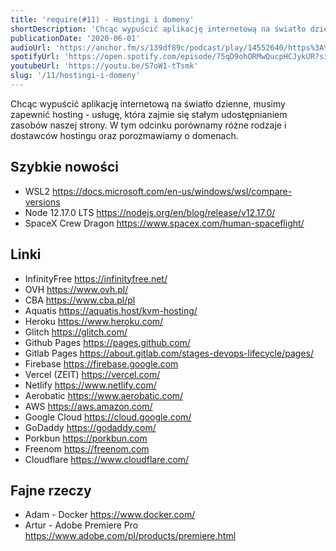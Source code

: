 ```yaml
---
title: 'require(#11) - Hostingi i domeny'
shortDescription: 'Chcąc wypuścić aplikację internetową na światło dzienne, musimy zapewnić hosting - usługę, która zajmie się stałym udostępnianiem zasobów naszej strony. W tym odcinku porównamy różne rodzaje i dostawców hostingu oraz porozmawiamy o domenach.'
publicationDate: '2020-06-01'
audioUrl: 'https://anchor.fm/s/139df89c/podcast/play/14552640/https%3A%2F%2Fd3ctxlq1ktw2nl.cloudfront.net%2Fproduction%2F2020-4-31%2F78330169-44100-2-64b6aecd1499c.mp3'
spotifyUrl: 'https://open.spotify.com/episode/75qD9ohORMwQucpHCJykUR?si=Kh_VLOOQRWSberVJRMKqAg'
youtubeUrl: 'https://youtu.be/S7oW1-tTsmk'
slug: '/11/hostingi-i-domeny'
---
```


Chcąc wypuścić aplikację internetową na światło dzienne, musimy zapewnić hosting - usługę, która zajmie się stałym udostępnianiem zasobów naszej strony. W tym odcinku porównamy różne rodzaje i dostawców hostingu oraz porozmawiamy o domenach.

## Szybkie nowości

- WSL2 https://docs.microsoft.com/en-us/windows/wsl/compare-versions
- Node 12.17.0 LTS https://nodejs.org/en/blog/release/v12.17.0/
- SpaceX Crew Dragon https://www.spacex.com/human-spaceflight/

## Linki

- InfinityFree https://infinityfree.net/
- OVH https://www.ovh.pl/
- CBA https://www.cba.pl/pl
- Aquatis https://aquatis.host/kvm-hosting/
- Heroku https://www.heroku.com/
- Glitch https://glitch.com/
- Github Pages https://pages.github.com/
- Gitlab Pages https://about.gitlab.com/stages-devops-lifecycle/pages/
- Firebase https://firebase.google.com
- Vercel (ZEIT) https://vercel.com/
- Netlify https://www.netlify.com/
- Aerobatic https://www.aerobatic.com/
- AWS https://aws.amazon.com/
- Google Cloud https://cloud.google.com/
- GoDaddy https://godaddy.com/
- Porkbun https://porkbun.com
- Freenom https://freenom.com
- Cloudflare https://www.cloudflare.com/

## Fajne rzeczy

- Adam - Docker https://www.docker.com/
- Artur - Adobe Premiere Pro https://www.adobe.com/pl/products/premiere.html
